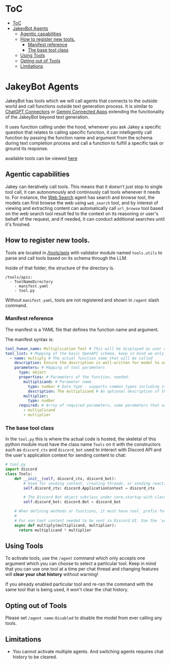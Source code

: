 # ToC
- [ToC](#toc)
- [JakeyBot Agents](#jakeybot-agents)
  - [Agentic capabilities](#agentic-capabilities)
  - [How to register new tools.](#how-to-register-new-tools)
    - [Manifest reference](#manifest-reference)
    - [The base tool class](#the-base-tool-class)
  - [Using Tools](#using-tools)
  - [Opting out of Tools](#opting-out-of-tools)
  - [Limitations](#limitations)

# JakeyBot Agents
JakeyBot has tools which we will call agents that connects to the outside world and call functions outside text generation process. It is similar to [ChatGPT Connectors](https://help.openai.com/en/articles/11487775-connectors-in-chatgpt/) or [Gemini Connected Apps](https://support.google.com/gemini/answer/13695044) extending the functionality of the JakeyBot beyond text generation.

It uses function calling under the hood, whenever you ask Jakey a specific question that relates to calling specific function, it can intelligently call function by passing the function name and argument from the schema during text completion process and call a function to fulfill a specific task or ground its response.

available tools can be viewed [here](../tools/apis/)

## Agentic capabilities
Jakey can iteratively call tools. This means that it doesn't just stop to single tool call, it can autonomously and continously call tools whenever it needs to. For instance, the [Web Search](../tools/apis/InternetSearch) agent has search and browse tool, the models can first browse the web using `web_search` tool, and by interest of viewing and extracting content can automatically call `url_browse` tool based on the web search tool result fed to the context on its reasoning or user's behalf of the request, and if needed, it can conduct additional searches until it's finished.

## How to register new tools.
Tools are located in [/tools/apis](/tools/apis) with validator module named `tools.utils` to parse and call tools based on its schema through the LLM.

Inside of that folder, the structure of the directory is.
```
/tools/apis:
  - ToolNameDirectory
    - manifest.yaml
    - tool.py
```

Without `manifest.yaml`, tools are not registered and shown in `/agent` slash command.

### Manifest reference
The manifest is a YAML file that defines the function name and argument.

The manifest syntax is:
```yaml
tool_human_name: Multiplication Tool # This will be displayed as user option in `/agent name:Multiplication Tool` associated with the tool
tool_list: # Mapping of the basic OpenAPI schema, keep in mind we only support the subset of the schema. You can define as many mapping of tools as you want
  - name: multiply # The actual function name that will be called
    description: Ensure the description is well-written for model to understand the tool's purpose and intent
    parameters: # Mapping of tool parameters
      type: object
      properties: # Parameters of the function, needed.
        multiplicand: # Parameter name
          type: number # Data type - supports common types including string, number, integer, array, and nested object. You can also define string enums
          description: The multiplicand # An optional description of the parameter for the model to better utilize it.
        multiplier:
          type: number
      required: # Array of required parameters, some parameters that are optional can be omitted. But the optional parameters must have default keyword argument value.
        - multiplicand
        - multiplier
```

### The base tool class
In the `tool.py` this is where the actual code is hosted, the skeletal of this python module must have the class name `Tools` on it with the constructors such as `discord_ctx` and `discord_bot` used to interact with Discord API and the user's application context for sending content to chat:

```python
# tool.py
import discord
class Tools:
    def __init__(self, discord_ctx, discord_bot):
        # Used for sending content, creating threads, or sending reactions to Discord chat UI to the current user's context such as the channel used for the bot to respond.
        self.discord_ctx: discord.ApplicationContext = discord_ctx

        # The Discord Bot object subclass under core.startup with class name SubClassBotPlugServices used to access global attributes set there such as global aiohttp client and the bot's event loop.
        self.discord_bot: discord.Bot = discord_bot

    # When defining methods or functions, it must have tool_ prefix followed by the tool function name as defined in schema. The method must be async and returns string, dict, array, or number! 
    # 
    # For non text content needed to be sent in Discord UI. Use the `self.discord_ctx.channel.send(file=discord.File())` function
    async def multiply(multiplicand, multiplier):
      return multiplicand * multiplier
```


## Using Tools
To activate tools, use the `/agent` command which only accepts one argument which you can choose to select a particular tool. Keep in mind that you can use one tool at a time per chat thread and changing features will **clear your chat history** without warning!

If you already enabled particular tool and re-ran the command with the same tool that is being used, it won't clear the chat history.

## Opting out of Tools
Please set `/agent name:Disabled` to disable the model from ever calling any tools.

## Limitations
- You cannot activate multiple agents. And switching agents requires chat history to be cleared.